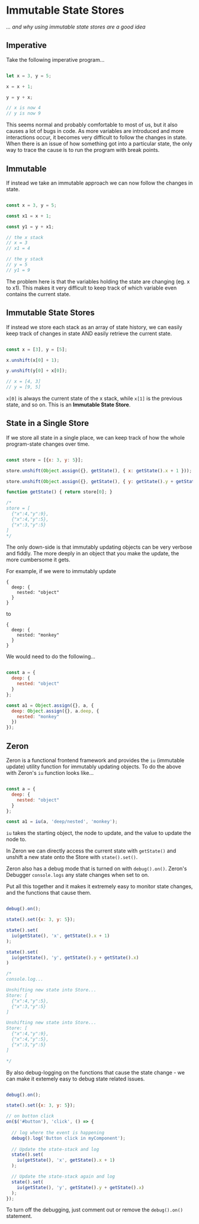 # Immutable State Stores  
_... and why using immutable state stores are a good idea_

## Imperative

Take the following imperative program...

```javascript

let x = 3, y = 5;

x = x + 1;

y = y + x;

// x is now 4
// y is now 9

```

This seems normal and probably comfortable to most of us, but it also causes a lot of bugs in code. 
As more variables are introduced and more interactions occur, it becomes very difficult to follow the changes in state. 
When there is an issue of how something got into a particular state, the only way to trace the cause is to run the program with break points.

## Immutable

If instead we take an immutable approach we can now follow the changes in state.


```javascript

const x = 3, y = 5;

const x1 = x + 1;

const y1 = y + x1;

// the x stack
// x = 3
// x1 = 4

// the y stack
// y = 5
// y1 = 9

```

The problem here is that the variables holding the state are changing (eg. x to x1). This makes it very difficult to keep track of which variable even contains the current state.

## Immutable State Stores

If instead we store each stack as an array of state history, we can easily keep track of changes in state AND easily retrieve the current state.

```javascript

const x = [3], y = [5];

x.unshift(x[0] + 1);

y.unshift(y[0] + x[0]);

// x = [4, 3]
// y = [9, 5]

```

`x[0]` is always the current state of the x stack, while `x[1]` is the previous state, and so on. This is an **Immutable State Store**.

## State in a Single Store

If we store all state in a single place, we can keep track of how the whole program-state changes over time.

```javascript

const store = [{x: 3, y: 5}];

store.unshift(Object.assign({}, getState(), { x: getState().x + 1 }));

store.unshift(Object.assign({}, getState(), { y: getState().y + getState().x }));

function getState() { return store[0]; }

/* 
store = [
  {"x":4,"y":9},
  {"x":4,"y":5},
  {"x":3,"y":5}
]
*/

```

The only down-side is that immutably updating objects can be very verbose and fiddly. The more deeply in an object that you make the update, the more cumbersome it gets.

For example, if we were to immutably update 

```
{
  deep: {
    nested: "object"
  }
}
```

to 

```
{
  deep: {
    nested: "monkey"
  }
}
```

We would need to do the following...

```javascript

const a = {
  deep: {
    nested: "object"
  }
};

const a1 = Object.assign({}, a, {
  deep: Object.assign({}, a.deep, {
    nested: "monkey"
  })
});

```

## Zeron

Zeron is a functional frontend framework and provides the `iu` (immutable update) utility function for immutably updating objects. To do the above with Zeron's `iu` function looks like...

```javascript

const a = {
  deep: {
    nested: "object"
  }
};

const a1 = iu(a, 'deep/nested', 'monkey');

```

`iu` takes the starting object, the node to update, and the value to update the node to.

In Zeron we can directly access the current state with `getState()` and unshift a new state onto the Store with `state().set()`.

Zeron also has a debug mode that is turned on with `debug().on()`. Zeron's Debugger `console.logs` any state changes when set to on.

Put all this together and it makes it extremely easy to monitor state changes, and the functions that cause them.

```javascript

debug().on();

state().set({x: 3, y: 5});

state().set(
  iu(getState(), 'x', getState().x + 1)
);

state().set(
  iu(getState(), 'y', getState().y + getState().x)
)

/*
console.log...

Unshifting new state into Store...
Store: [
  {"x":4,"y":5},
  {"x":3,"y":5}
]

Unshifting new state into Store...
Store: [
  {"x":4,"y":9},
  {"x":4,"y":5},
  {"x":3,"y":5}
]

*/

```

By also debug-logging on the functions that cause the state change - we can make it extemely easy to debug state related issues.

```javascript

debug().on();

state().set({x: 3, y: 5});

// on button click
on($('#button'), 'click', () => {
  
  // log where the event is happening
  debug().log('Button click in myComponent');
  
  // Update the state-stack and log
  state().set(
    iu(getState(), 'x', getState().x + 1)
  );

  // Update the state-stack again and log
  state().set(
    iu(getState(), 'y', getState().y + getState().x)
  );
});

```

To turn off the debugging, just comment out or remove the `debug().on()` statement.
